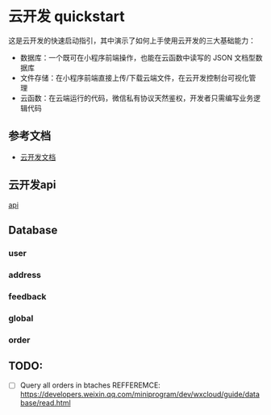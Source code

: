 # 云开发 quickstart

这是云开发的快速启动指引，其中演示了如何上手使用云开发的三大基础能力：

- 数据库：一个既可在小程序前端操作，也能在云函数中读写的 JSON 文档型数据库
- 文件存储：在小程序前端直接上传/下载云端文件，在云开发控制台可视化管理
- 云函数：在云端运行的代码，微信私有协议天然鉴权，开发者只需编写业务逻辑代码

## 参考文档

- [云开发文档](https://developers.weixin.qq.com/miniprogram/dev/wxcloud/basis/getting-started.html)


## 云开发api
[api](https://app.gitbook.com/@jimschenchen/s/jimschenchen/~/drafts/-MbLv83drRacYLmrB-FV/projects/ji-mang-hui-shou)

## Database 
### user
### address
### feedback
### global
### order


## TODO: 
 -[ ] Query all orders in btaches REFFEREMCE: https://developers.weixin.qq.com/miniprogram/dev/wxcloud/guide/database/read.html